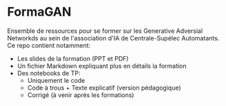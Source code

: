 # FormaGAN

Ensemble de ressources pour se former sur les Generative Adversial Networkds au sein de l'association d'IA de Centrale-Supélec Automatants.
Ce repo contient notamment:
- Les slides de la formation (PPT et PDF)
- Un fichier Markdown expliquant plus en détails la formation 
- Des notebooks de TP: 
  - Uniquement le code
  - Code à trous + Texte explicatif (version pédagogique)
  - Corrigé (à venir après les formations)
